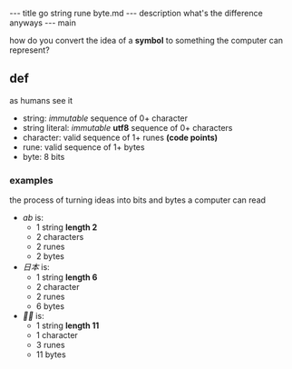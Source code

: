 --- title
go string rune byte.md
--- description
what's the difference anyways
--- main


how do you convert the idea of a **symbol**
to something the computer can represent?

## def

as humans see it

- string: _immutable_ sequence of 0+ character
- string literal: _immutable_ **utf8** sequence of 0+ characters
- character: valid sequence of 1+ runes **(code points)**
- rune: valid sequence of 1+ bytes
- byte: 8 bits

### examples

the process of turning ideas into bits and bytes a computer can read

- _ab_ is:
  - 1 string **length 2**
  - 2 characters
  - 2 runes
  - 2 bytes
- _日本_ is:
  - 1 string **length 6**
  - 2 character
  - 2 runes
  - 6 bytes
- _👩‍🏫_ is:
  - 1 string **length 11**
  - 1 character
  - 3 runes
  - 11 bytes
